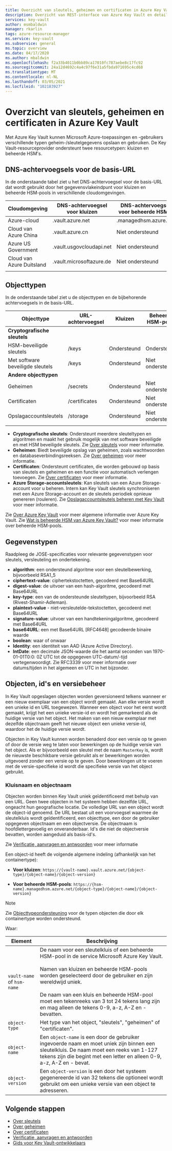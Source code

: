 ```yaml
---
title: Overzicht van sleutels, geheimen en certificaten in Azure Key Vault
description: Overzicht van REST-interface van Azure Key Vault en detailinformatie voor ontwikkelaars over sleutels, geheimen en certificaten.
services: key-vault
author: msmbaldwin
manager: rkarlin
tags: azure-resource-manager
ms.service: key-vault
ms.subservice: general
ms.topic: overview
ms.date: 04/17/2020
ms.author: mbaldwin
ms.openlocfilehash: f2a33b4011b0bb89ca17010fc787aebe8c17fc92
ms.sourcegitcommit: 24a12d4692c4a4c97f6e31a5fbda971695c4cd68
ms.translationtype: MT
ms.contentlocale: nl-NL
ms.lasthandoff: 03/05/2021
ms.locfileid: "102183927"
---
```

# <a name="azure-key-vault-keys-secrets-and-certificates-overview"></a>Overzicht van sleutels, geheimen en certificaten in Azure Key Vault

Met Azure Key Vault kunnen Microsoft Azure-toepassingen en -gebruikers verschillende typen geheim-/sleutelgegevens opslaan en gebruiken. De Key Vault-resourceprovider ondersteunt twee resourcetypen: kluizen en beheerde HSM's.

## <a name="dns-suffixes-for-base-url"></a>DNS-achtervoegsels voor de basis-URL
 In de onderstaande tabel ziet u het DNS-achtervoegsel voor de basis-URL dat wordt gebruikt door het gegevensvlakeindpunt voor kluizen en beheerde HSM-pools in verschillende cloudomgevingen.

Cloudomgeving | DNS-achtervoegsel voor kluizen | DNS-achtervoegsel voor beheerde HSM's
---|---|---
Azure-cloud | .vault.azure.net | .managedhsm.azure.net
Cloud van Azure China | .vault.azure.cn | Niet ondersteund
Azure US Government | .vault.usgovcloudapi.net | Niet ondersteund
Cloud van Azure Duitsland | .vault.microsoftazure.de | Niet ondersteund
|||


## <a name="object-types"></a>Objecttypen
 In de onderstaande tabel ziet u de objecttypen en de bijbehorende achtervoegsels in de basis-URL.

Objecttype|URL-achtervoegsel|Kluizen|Beheerde HSM-pools
--|--|--|--
**Cryptografische sleutels**||
HSM-beveiligde sleutels|/keys|Ondersteund|Ondersteund
Met software beveiligde sleutels|/keys|Ondersteund|Niet ondersteund
**Andere objecttypen**||
Geheimen|/secrets|Ondersteund|Niet ondersteund
Certificaten|/certificates|Ondersteund|Niet ondersteund
Opslagaccountsleutels|/storage|Ondersteund|Niet ondersteund
|||
- **Cryptografische sleutels**: Ondersteunt meerdere sleuteltypen en algoritmen en maakt het gebruik mogelijk van met software beveiligde en met HSM beveiligde sleutels. Zie [Over sleutels](../keys/about-keys.md) voor meer informatie.
- **Geheimen**: Biedt beveiligde opslag van geheimen, zoals wachtwoorden en databaseverbindingsreeksen. Zie [Over geheimen](../secrets/about-secrets.md) voor meer informatie.
- **Certificaten**: Ondersteunt certificaten, die worden gebouwd op basis van sleutels en geheimen en een functie voor automatisch verlengen toevoegen. Zie [Over certificaten](../certificates/about-certificates.md) voor meer informatie.
- **Azure Storage-accountsleutels**: Kan sleutels van een Azure Storage-account voor u beheren. Intern kan Key Vault sleutels synchroniseren met een Azure Storage-account en de sleutels periodiek opnieuw genereren (rouleren). Zie [Opslagaccountsleutels beheren met Key Vault](../secrets/overview-storage-keys.md) voor meer informatie.

Zie [Over Azure Key Vault](overview.md) voor meer algemene informatie over Azure Key Vault. Zie [Wat is beheerde HSM van Azure Key Vault?](../managed-hsm/overview.md) voor meer informatie over beheerde HSM-pools.


## <a name="data-types"></a>Gegevenstypen

Raadpleeg de JOSE-specificaties voor relevante gegevenstypen voor sleutels, versleuteling en ondertekening.  

-   **algorithm**: een ondersteund algoritme voor een sleutelbewerking, bijvoorbeeld RSA1_5  
-   **ciphertext-value**: ciphertekstoctetten, gecodeerd met Base64URL  
-   **digest-value**: de uitvoer van een hash-algoritme, gecodeerd met Base64URL  
-   **key-type**: een van de ondersteunde sleuteltypen, bijvoorbeeld RSA (Rivest-Shamir-Adleman).  
-   **plaintext-value** - niet-versleutelde-tekstoctetten, gecodeerd met Base64URL  
-   **signature-value**: uitvoer van een handtekeningalgoritme, gecodeerd met Base64URL  
-   **base64URL**: een met Base64URL [RFC4648] gecodeerde binaire waarde  
-   **boolean**: waar of onwaar  
-   **Identity**: een identiteit van AAD (Azure Active Directory).  
-   **IntDate**: een decimale JSON-waarde die het aantal seconden van 1970-01-01T0:0: 0Z UTC tot de opgegeven UTC-datum/-tijd vertegenwoordigt. Zie RFC3339 voor meer informatie over datums/tijden in het algemeen en UTC in het bijzonder.  

## <a name="objects-identifiers-and-versioning"></a>Objecten, id's en versiebeheer

In Key Vault opgeslagen objecten worden geversioneerd telkens wanneer er een nieuw exemplaar van een object wordt gemaakt. Aan elke versie wordt een unieke id en URL toegewezen. Wanneer een object voor het eerst wordt gemaakt, krijgt het een unieke versie-id en wordt het gemarkeerd als de huidige versie van het object. Het maken van een nieuw exemplaar met dezelfde objectnaam geeft het nieuwe object een unieke versie-id, waardoor het de huidige versie wordt.  

Objecten in Key Vault kunnen worden benaderd door een versie op te geven of door de versie weg te laten voor bewerkingen op de huidige versie van het object. Als er bijvoorbeeld een sleutel met de naam `MasterKey` is, wordt de nieuwste beschikbare versie gebruikt als er bewerkingen worden uitgevoerd zonder een versie op te geven. Door bewerkingen uit te voeren met de versie-specifieke id wordt die specifieke versie van het object gebruikt.  

### <a name="vault-name-and-object-name"></a>Kluisnaam en objectnaam
Objecten worden binnen Key Vault uniek geïdentificeerd met behulp van een URL. Geen twee objecten in het systeem hebben dezelfde URL, ongeacht hun geografische locatie. De volledige URL van een object wordt de object-id genoemd. De URL bestaat uit een voorvoegsel waarmee de sleutelkluis wordt geïdentificeerd, een objecttype, een door de gebruiker opgegeven objectnaam en een objectversie. De objectnaam is hoofdlettergevoelig en onveranderbaar. Id's die niet de objectversie bevatten, worden aangeduid als basis-id's.  

Zie [Verificatie, aanvragen en antwoorden](authentication-requests-and-responses.md) voor meer informatie

Een object-id heeft de volgende algemene indeling (afhankelijk van het containertype):  

- **Voor kluizen**: `https://{vault-name}.vault.azure.net/{object-type}/{object-name}/{object-version}`  

- **Voor beheerde HSM-pools**: `https://{hsm-name}.managedhsm.azure.net/{object-type}/{object-name}/{object-version}`  

> [!NOTE]
> Zie [Objecttypeondersteuning](#object-types) voor de typen objecten die door elk containertype worden ondersteund.

Waar:  

| Element | Beschrijving |  
|-|-|  
|`vault-name` of `hsm-name`|De naam voor een sleutelkluis of een beheerde HSM-pool in de service Microsoft Azure Key Vault.<br /><br />Namen van kluizen en beheerde HSM-pools worden geselecteerd door de gebruiker en zijn wereldwijd uniek.<br /><br />De naam van een kluis en beheerde HSM-pool moet een tekenreeks van 3 tot 24 tekens lang zijn en mag alleen de tekens 0-9, a-z, A-Z en - bevatten.|  
|`object-type`|Het type van het object, "sleutels", "geheimen" of "certificaten".|  
|`object-name`|Een `object-name` is een door de gebruiker ingevoerde naam en moet uniek zijn binnen een sleutelkluis. De naam moet een reeks van 1-127 tekens zijn die begint met een letter en alleen 0-9, a-z, A-Z en - bevat.|  
|`object-version`|Een `object-version` is een door het systeem gegenereerde id van 32 tekens die optioneel wordt gebruikt om een unieke versie van een object te adresseren.|  

## <a name="next-steps"></a>Volgende stappen

- [Over sleutels](../keys/about-keys.md)
- [Over geheimen](../secrets/about-secrets.md)
- [Over certificaten](../certificates/about-certificates.md)
- [Verificatie, aanvragen en antwoorden](../general/authentication-requests-and-responses.md)
- [Gids voor Key Vault-ontwikkelaars](../general/developers-guide.md)
